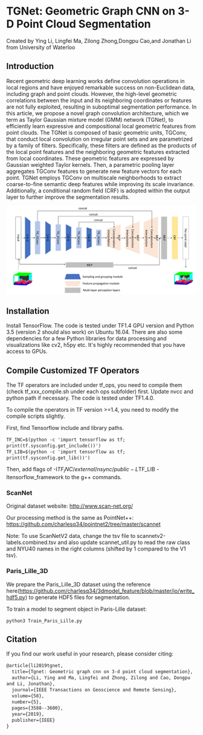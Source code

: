 # TGNet: Geometric Graph CNN on 3-D Point Cloud Segmentation

Created by Ying Li, Lingfei Ma, Zilong Zhong,Dongpu Cao,and Jonathan Li from University of Waterloo
## Introduction
Recent geometric deep learning works define convolution operations in local regions and have enjoyed remarkable success on non-Euclidean data, including graph and point clouds. However, the high-level geometric correlations between the input and its neighboring coordinates or features are not fully exploited, resulting in suboptimal segmentation performance. In this article, we propose a novel graph convolution architecture, which we term as Taylor Gaussian mixture model (GMM) network (TGNet), to efficiently learn expressive and compositional local geometric features from point clouds. The TGNet is composed of basic geometric units, TGConv, that conduct local convolution on irregular point sets and are parametrized by a family of filters. Specifically, these filters are defined as the products of the local point features and the neighboring geometric features extracted from local coordinates. These geometric features are expressed by Gaussian weighted Taylor kernels. Then, a parametric pooling layer aggregates TGConv features to generate new feature vectors for each point. TGNet employs TGConv on multiscale neighborhoods to extract coarse-to-fine semantic deep features while improving its scale invariance. Additionally, a conditional random field (CRF) is adopted within the output layer to further improve the segmentation results.

![arch](./doc/arch.png)

## Installation
Install TensorFlow. The code is tested under TF1.4 GPU version and Python 3.5 (version 2 should also work) on Ubuntu 16.04. There are also some dependencies for a few Python libraries for data processing and visualizations like cv2, h5py etc. It's highly recommended that you have access to GPUs.

## Compile Customized TF Operators
The TF operators are included under tf_ops, you need to compile them (check tf_xxx_compile.sh under each ops subfolder) first. Update nvcc and python path if necessary. The code is tested under TF1.4.0.

To compile the operators in TF version >=1.4, you need to modify the compile scripts slightly.

First, find Tensorflow include and library paths.

    TF_INC=$(python -c 'import tensorflow as tf; print(tf.sysconfig.get_include())')
    TF_LIB=$(python -c 'import tensorflow as tf; print(tf.sysconfig.get_lib())')
Then, add flags of -I$TF_INC/external/nsync/public -L$TF_LIB -ltensorflow_framework to the g++ commands.


### ScanNet

Original dataset website: http://www.scan-net.org/

Our processing method is the same as PointNet++: https://github.com/charlesq34/pointnet2/tree/master/scannet

Note: To use ScanNetV2 data, change the tsv file to scannetv2-labels.combined.tsv and also update scannet_util.py to read the raw class and NYU40 names in the right columns (shifted by 1 compared to the V1 tsv).

### Paris_Lille_3D

We prepare the Paris_Lille_3D dataset using the reference here(https://github.com/charlesq34/3dmodel_feature/blob/master/io/write_hdf5.py) to generate HDF5 files for segmentation.

To train a model to segment object in Paris-Lille dataset:

    python3 Train_Paris_Lille.py
    
    
## Citation
If you find our work useful in your research, please consider citing:

```
@article{li2019tgnet,
  title={Tgnet: Geometric graph cnn on 3-d point cloud segmentation},
  author={Li, Ying and Ma, Lingfei and Zhong, Zilong and Cao, Dongpu and Li, Jonathan},
  journal={IEEE Transactions on Geoscience and Remote Sensing},
  volume={58},
  number={5},
  pages={3588--3600},
  year={2019},
  publisher={IEEE}
}
```
